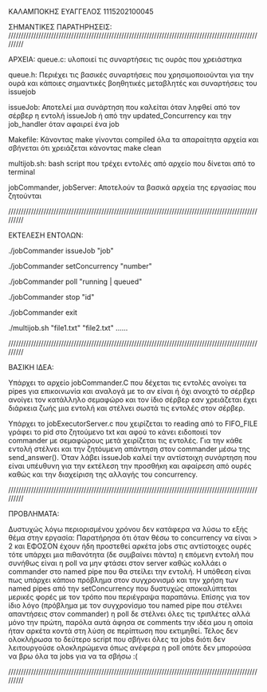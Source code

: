 ΚΑΛΑΜΠΟΚΗΣ ΕΥΑΓΓΕΛΟΣ
1115202100045


ΣΗΜΑΝΤΙΚΕΣ ΠΑΡΑΤΗΡΗΣΕΙΣ:
/////////////////////////////////////////////////////////////////////////////////////////////////////////

ΑΡΧΕΙΑ:
queue.c: υλοποιεί τις συναρτήσεις τις ουράς που χρειάστηκα 

queue.h: Περιέχει τις βασικές συναρτήσεις που χρησιμοποιούνται για την ουρά και κάποιες σημαντικές βοηθητικές μεταβλητές και συναρτήσεις του issuejob

issueJob: Αποτελεί μια συνάρτηση που καλείται όταν ληφθεί από τον σέρβερ η εντολή issueJob ή από την updated_Concurrency και την job_handler όταν αφαιρεί ένα job 

Makefile: Κάνοντας make γίνονται compiled όλα τα απαραίτητα αρχεία και σβήνεται ότι χρειάζεται κάνοντας make clean

multijob.sh: bash script που τρέχει εντολές από αρχείο που δίνεται από το terminal

jobCommander, jobServer: Αποτελούν τα βασικά αρχεία της εργασίας που ζητούνται

/////////////////////////////////////////////////////////////////////////////////////////////////////////

ΕΚΤΕΛΕΣΗ ΕΝΤΟΛΩΝ:

./jobCommander issueJob "job"

./jobCommander setConcurrency "number"

./jobCommander poll "running | queued"

./jobCommander stop "id"

./jobCommander exit

./multijob.sh "file1.txt" "file2.txt" ......

/////////////////////////////////////////////////////////////////////////////////////////////////////////

ΒΑΣΙΚΗ ΙΔΕΑ:

Υπάρχει το αρχείο jobCommander.C που δέχεται τις εντολές ανοίγει τα pipes για επικοινωνία και αναλογά με το αν είναι ή όχι ανοιχτό το σέρβερ ανοίγει τον κατάλληλο σεμαφώρο και τον ίδιο σέρβερ εαν χρειάζεται έχει διάρκεια ζωής μια εντολή και στέλνει σωστά τις εντολές στον σέρβερ.

Υπάρχει το jobExecutorServer.c που χειρίζεται το reading από το FIFO_FILE γράφει το pid στο ζητούμενο txt και αφού το κάνει ειδοποιεί τον commander με σεμαφώρους μετά χειρίζεται τις εντολές. Για την κάθε εντολή στέλνει και την ζητόυμενη απάντηση στον commander μέσω της send_answer(). Όταν λάβει issueJob καλεί την αντίστοιχη συνάρτηση που είναι υπέυθυνη για την εκτέλεση την προσθήκη και αφαίρεση από ουρές καθώς και την διαχείριση της αλλαγής του concurrency.

/////////////////////////////////////////////////////////////////////////////////////////////////////////

ΠΡΟΒΛΗΜΑΤΑ:

Δυστυχώς λόγω περιορισμένου χρόνου δεν κατάφερα να λύσω το εξής θέμα στην εργασία:
Παρατήρησα ότι όταν θέσω το concurrency να είναι > 2 και ΕΦΟΣΟΝ έχουν ήδη προστεθεί αρκέτα jobs στις αντίστοιχες ουρές τότε υπάρχει μια πιθανότητα (δε συμβαίνει πάντα) η επόμενη εντολή που συνήθως είναι η poll να μην φτάσει στον server καθώς κολλάει ο commander στο named pipe που θα στείλει την εντολή. Η υπόθεση είναι πως υπάρχει κάποιο πρόβλημα στον συγχρονισμό και την χρήση των named pipes από την setConcurrency που δυστυχώς αποκαλύπτεται μερικές φορές με τον τρόπο που περιέγραψα παραπάνω. Επίσης για τον ίδιο λόγο (πρόβλημα με τον συγχρονίσμο του named pipe που στέλνει απαντήσεις στον commander) η poll δε στέλνει όλες τις τριπλέτες αλλά μόνο την πρώτη, παρόλα αυτά άφησα σε comments την ιδέα μου η οποία ήταν αρκέτα κοντά στη λύση σε περίπτωση που εκτιμηθεί. Τέλος δεν ολοκλήρωσα το δεύτερο script που σβήνει όλες τα jobs διότι δεν λειτουργούσε ολοκληρώμενα όπως ανέφερα η poll οπότε δεν μπορούσα να βρω όλα τα jobs για να τα σβήσω :( 

/////////////////////////////////////////////////////////////////////////////////////////////////////////
